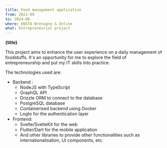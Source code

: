 ```yaml
---
title: Food management application
from: 2022-09
to: 2024-08
where: ENSTA Bretagne & Online
what: Entrepreneurial project
---
```


**{title}**

This project aims to enhance the user experience on a daily management of foodstuffs.
It's an opportunity for me to explore the field of entrepreneurship and put my IT skills into practice.

The technologies used are:

- Backend :
  - NodeJS with TypeScript
  - GraphQL API
  - Drizzle ORM to connect to the database
  - PostgreSQL database
  - Containerised backend using Docker
  - Logto for the authentication layer
- Frontend:
  - Svelte/SvelteKit for the web
  - Flutter/Dart for the mobile application
  - And other libraries to provide other functionalities such as internationalisation, UI components, etc.
